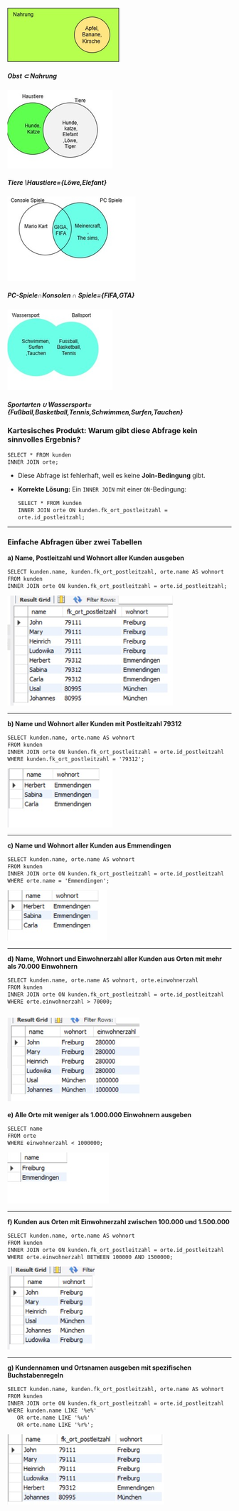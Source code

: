 ![1](menge1.jpg)
##### Obst ⊂ Nahrung

![2](menge2.jpg)
##### Tiere∖Haustiere={Löwe,Elefant}
![3](menge3.jpg)
#####  PC-Spiele∩Konsolen ∩ Spiele={FIFA,GTA}

![4](menge4.jpg)
##### Sportarten ∪ Wassersport={Fußball,Basketball,Tennis,Schwimmen,Surfen,Tauchen}



### **Kartesisches Produkt: Warum gibt diese Abfrage kein sinnvolles Ergebnis?**  
```
SELECT * FROM kunden
INNER JOIN orte;
```
- Diese Abfrage ist fehlerhaft, weil es keine **Join-Bedingung** gibt.  
 
- **Korrekte Lösung:** Ein `INNER JOIN` mit einer `ON`-Bedingung:
  ```
  SELECT * FROM kunden
  INNER JOIN orte ON kunden.fk_ort_postleitzahl = orte.id_postleitzahl;
  ```

---

### **Einfache Abfragen über zwei Tabellen**  

**a) Name, Postleitzahl und Wohnort aller Kunden ausgeben**  
```
SELECT kunden.name, kunden.fk_ort_postleitzahl, orte.name AS wohnort
FROM kunden
INNER JOIN orte ON kunden.fk_ort_postleitzahl = orte.id_postleitzahl;
```

![Resultat:](asql.jpg)

---

**b) Name und Wohnort aller Kunden mit Postleitzahl 79312**  
```
SELECT kunden.name, orte.name AS wohnort
FROM kunden
INNER JOIN orte ON kunden.fk_ort_postleitzahl = orte.id_postleitzahl
WHERE kunden.fk_ort_postleitzahl = '79312';
```
![Resultat:](bsql.jpg)

---

**c) Name und Wohnort aller Kunden aus Emmendingen**  
```
SELECT kunden.name, orte.name AS wohnort
FROM kunden
INNER JOIN orte ON kunden.fk_ort_postleitzahl = orte.id_postleitzahl
WHERE orte.name = 'Emmendingen';
```
![Resultat:](csql.jpg)

---

**d) Name, Wohnort und Einwohnerzahl aller Kunden aus Orten mit mehr als 70.000 Einwohnern**  
```
SELECT kunden.name, orte.name AS wohnort, orte.einwohnerzahl
FROM kunden
INNER JOIN orte ON kunden.fk_ort_postleitzahl = orte.id_postleitzahl
WHERE orte.einwohnerzahl > 70000;
```
![Resultat:](dsql.jpg)
---

**e) Alle Orte mit weniger als 1.000.000 Einwohnern ausgeben**  
```
SELECT name
FROM orte
WHERE einwohnerzahl < 1000000;
```

![Resultat:](esql.jpg)

---

**f) Kunden aus Orten mit Einwohnerzahl zwischen 100.000 und 1.500.000**  
```
SELECT kunden.name, orte.name AS wohnort
FROM kunden
INNER JOIN orte ON kunden.fk_ort_postleitzahl = orte.id_postleitzahl
WHERE orte.einwohnerzahl BETWEEN 100000 AND 1500000;
```
![Resultat:](fsql.jpg)

---

**g) Kundennamen und Ortsnamen ausgeben mit spezifischen Buchstabenregeln**  
```
SELECT kunden.name, kunden.fk_ort_postleitzahl, orte.name AS wohnort
FROM kunden
INNER JOIN orte ON kunden.fk_ort_postleitzahl = orte.id_postleitzahl
WHERE kunden.name LIKE '%e%'
   OR orte.name LIKE '%u%'
   OR orte.name LIKE '%r%';
```
![Resultat:](gsql.jpg)
